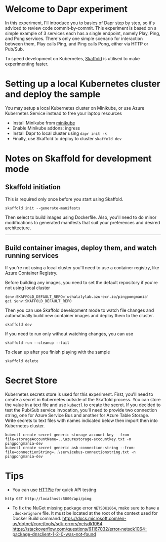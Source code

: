 # Welcome to Dapr experiment
In this experiment, I'll introduce you to basics of Dapr step by step, so it's adviced to review code commit-by-commit.
This experiment is based on a simple example of 3 services each has a single endpoint, namely Play, Ping, and Pong services.
There's only one simple scenario for interaction between them, Play calls Ping, and Ping calls Pong, either via HTTP or Pub/Sub.

To speed development on Kubernetes, [Skaffold](https://skaffold.dev) is utilised to make experimenting faster.

# Setting up a local Kubernetes cluster and deploy the sample
You may setup a local Kubernetes cluster on Minikube, or use Azure Kubernetes Service instead to free your laptop resources
- Install Minikube from [minikube](https://minikube.sigs.k8s.io/docs/start/)
- Enable Minikube addons: ingress
- Install Dapr to local cluster using `dapr init -k`
- Finally, use Skaffold to deploy to cluster `skaffold dev`

# Notes on Skaffold for development mode

## Skaffold initiation
This is required only once before you start using Skaffold.
```
skaffold init --generate-manifests
```
Then select to build images using Dockerfile.
Also, you'll need to do minor modifications to generated manifests that suit your preferences and desired architecture.

---
## Build container images, deploy them, and watch running services
If you're not using a local cluster you'll need to use a container registry, like Azure Container Registry.

Before building any images, you need to set the default repository if you're not using local cluster
```pwsh
$env:SKAFFOLD_DEFAULT_REPO='wshalalylab.azurecr.io/pingpongmania'
gci $env:SKAFFOLD_DEFAULT_REPO
```

Then you can use Skaffold development mode to watch file changes and automatically build new container images and deploy them to the cluster.
```
skaffold dev
```

If you need to run only without watching changes, you can use
```
skaffold run --cleanup --tail
```

To clean up after you finish playing with the sample
```
skaffold delete
```

# Secret Store
Kubernetes secrets store is used for this experiment.
First, you'll need to create a secret in Kubernetes outside of the Skaffold process.
You can store the value in a text file and use `kubectl` to create the secret.
If you decided to test the Pub/Sub service invocation, you'll need to provide
two connection string, one for Azure Service Bus and another for Azure Table Storage.
Write secrets to text files with names indicated below then import then into Kubernetes cluster.

```
kubectl create secret generic storage-account-key --from-file=storageAccountName=..\azurestorage-accountkey.txt -n pingpongmania-dev
kubectl create secret generic asb-connection-string --from-file=connectionString=..\servicebus-connectionstring.txt -n pingpongmania-dev
```

# Tips
- You can use [HTTPie](https://httpie.io) for quick API testing
```
http GET http://localhost:5000/api/ping
```
- To fix the NuGet missing package error `NETSDK1064`, make sure to have a `.dockerignore` file.
It must be located at the root of the context used for Docker Build command.
https://docs.microsoft.com/en-us/dotnet/core/tools/sdk-errors/netsdk1064
https://stackoverflow.com/questions/61167032/error-netsdk1064-package-dnsclient-1-2-0-was-not-found
